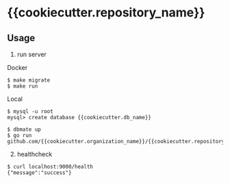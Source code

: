 # {{cookiecutter.repository_name}}

## Usage
1. run server

Docker
```
$ make migrate
$ make run
```

Local
```
$ mysql -u root
mysql> create database {{cookiecutter.db_name}}

$ dbmate up
$ go run github.com/{{cookiecutter.organization_name}}/{{cookiecutter.repository_name}}
```

2. healthcheck

```
$ curl localhost:9000/health
{"message":"success"}
```
